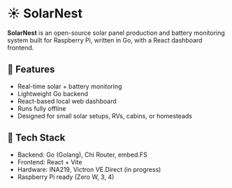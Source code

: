 # ☀️ SolarNest

**SolarNest** is an open-source solar panel production and battery monitoring system built for Raspberry Pi, written in Go, with a React dashboard frontend.

## 🚀 Features
- Real-time solar + battery monitoring
- Lightweight Go backend
- React-based local web dashboard
- Runs fully offline
- Designed for small solar setups, RVs, cabins, or homesteads

## 🧰 Tech Stack
- Backend: Go (Golang), Chi Router, embed.FS
- Frontend: React + Vite
- Hardware: INA219, Victron VE.Direct (in progress)
- Raspberry Pi ready (Zero W, 3, 4)
